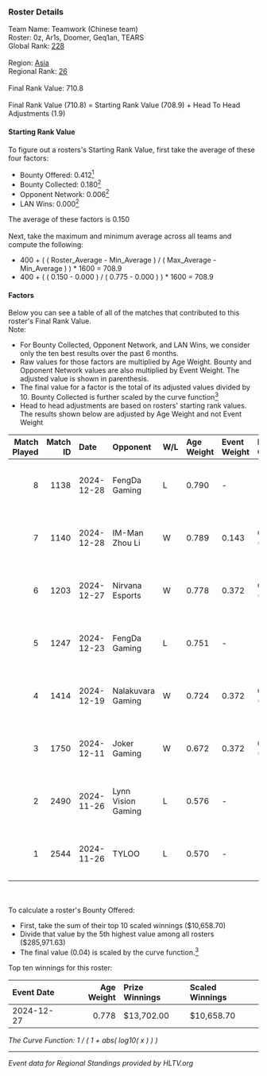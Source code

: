 ### Roster Details<br />
Team Name: Teamwork (Chinese team)<br />
Roster: 0z, Ar1s, Doomer, Geq1an, TEARS<br />
Global Rank: [228](../../standings_global_2025_02_28.md)<br />
<br />
Region: [Asia]( ../../standings_asia_2025_02_28.md)<br />
Regional Rank: [26]( ../../standings_asia_2025_02_28.md)<br />
<br />
Final Rank Value:  710.8<br />
<br />
Final Rank Value (710.8) = Starting Rank Value (708.9) + Head To Head Adjustments (1.9)<br />

#### Starting Rank Value<br />
To figure out a rosters's Starting Rank Value, first take the average of these four factors:<br />
- Bounty Offered: 0.412[<sup>1</sup>](#table2)
- Bounty Collected: 0.180[<sup>2</sup>](#table1)
- Opponent Network: 0.006[<sup>2</sup>](#table1)
- LAN Wins: 0.000[<sup>2</sup>](#table1)

The average of these factors is 0.150<br />
<br />
Next, take the maximum and minimum average across all teams and compute the following:<br />
- 400 + ( ( Roster_Average - Min_Average ) / ( Max_Average - Min_Average ) ) * 1600 = 708.9
- 400 + ( ( 0.150 - 0.000 ) / ( 0.775 - 0.000 ) ) * 1600 = 708.9


#### Factors<br />
Below you can see a table of all of the matches that contributed to this roster's Final Rank Value.<br />
Note:<br />

- For Bounty Collected, Opponent Network, and LAN Wins, we consider only the ten best results over the past 6 months.
- Raw values for those factors are multiplied by Age Weight. Bounty and Opponent Network values are also multiplied by Event Weight. The adjusted value is shown in parenthesis.
- The final value for a factor is the total of its adjusted values divided by 10. Bounty Collected is further scaled by the curve function[<sup>3</sup>](#curveFunction)
- Head to head adjustments are based on rosters' starting rank values. The results shown below are adjusted by Age Weight and not Event Weight
<span id="table1"></span><br />


| Match Played | Match ID | Date       | Opponent           | W/L | Age Weight | Event Weight | Bounty Collected | Opponent Network | LAN Wins  | H2H Adj. | Roster                          |
| -: | -: | :- | :- | :- | :- | :- | :- | :- | :- | -: | :- |
|            8 |     1138 | 2024-12-28 | FengDa Gaming      | L   | 0.790      | -            | -                | -                | -         |    -9.87 | 0z, Ar1s, Doomer, Geq1an, TEARS |
|            7 |     1140 | 2024-12-28 | IM-Man Zhou Li     | W   | 0.789      | 0.143        | 0.001 (0.000)    | 0.028 (0.003)    | 0 (0.000) |    10.43 | 0z, Ar1s, Doomer, Geq1an, TEARS |
|            6 |     1203 | 2024-12-27 | Nirvana Esports    | W   | 0.778      | 0.372        | 0.000 (0.000)    | 0.059 (0.017)    | 0 (0.000) |     7.91 | 0z, Ar1s, Doomer, Geq1an, TEARS |
|            5 |     1247 | 2024-12-23 | FengDa Gaming      | L   | 0.751      | -            | -                | -                | -         |    -9.96 | 0z, Ar1s, Doomer, Geq1an, TEARS |
|            4 |     1414 | 2024-12-19 | Nalakuvara Gaming  | W   | 0.724      | 0.372        | 0.000 (0.000)    | 0.154 (0.042)    | 0 (0.000) |    10.19 | 0z, Ar1s, Doomer, Geq1an, TEARS |
|            3 |     1750 | 2024-12-11 | Joker Gaming       | W   | 0.672      | 0.372        | 0.000 (0.000)    | 0.000 (0.000)    | 0 (0.000) |     3.31 | 0z, Ar1s, Doomer, Geq1an, TEARS |
|            2 |     2490 | 2024-11-26 | Lynn Vision Gaming | L   | 0.576      | -            | -                | -                | -         |    -5.24 | 0z, Ar1s, Doomer, Geq1an, TEARS |
|            1 |     2544 | 2024-11-26 | TYLOO              | L   | 0.570      | -            | -                | -                | -         |    -4.86 | 0z, Ar1s, Doomer, Geq1an, TEARS |

<br />
<span id="table2"></span><br />
To calculate a roster's Bounty Offered:<br />

- First, take the sum of their top 10 scaled winnings ($10,658.70)
- Divide that value by the 5th highest value among all rosters ($285,971.63)
- The final value (0.04) is scaled by the curve function.[<sup>3</sup>](#curveFunction)

Top ten winnings for this roster:<br />

| Event Date | Age Weight | Prize Winnings | Scaled Winnings |
| :- | -: | :- | :- |
| 2024-12-27 |      0.778 | $13,702.00     | $10,658.70      |


<span id="curveFunction"></span>_The Curve Function: 1 / ( 1 + abs( log10( x ) ) )_<br />

---
_Event data for Regional Standings provided by HLTV.org_<br />
